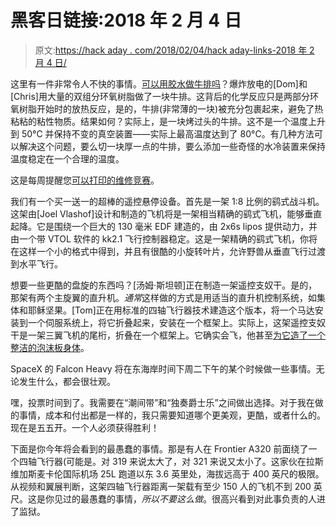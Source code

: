 # 黑客日链接:2018 年 2 月 4 日

> 原文:[https://hack aday . com/2018/02/04/hack aday-links-2018 年 2 月 4 日/](https://hackaday.com/2018/02/04/hackaday-links-february-4th-2018/)

这里有一件非常令人不快的事情。[可以用胶水做牛排吗](https://www.youtube.com/watch?v=WN1zw6SwzTM)？爆炸放电的[Dom]和[Chris]用大量的双组分环氧树脂做了一块牛排。这背后的化学反应只是两部分环氧树脂开始时的放热反应，是的，牛排(非常薄的一块)被充分包裹起来，避免了热粘粘的粘性物质。结果如何？实际上，是一块烤过头的牛排。这不是一个温度上升到 50°C 并保持不变的真空装置——实际上最高温度达到了 80°C。有几种方法可以解决这个问题，要么切一块厚一点的牛排，要么添加一些奇怪的水冷装置来保持温度稳定在一个合理的温度。

这是每周提醒您[可以打印的维修竞赛](https://hackaday.io/contest/32812-repairs-you-can-print-contest)。

我们有一个买一送一的超棒的遥控悬停设备。首先是一架 1:8 比例的鹞式战斗机。这架由[Joel Vlashof]设计和制造的飞机将是一架相当精确的鹞式飞机，能够垂直起降。它是围绕一个巨大的 130 毫米 EDF 建造的，由 2x6s lipos 提供动力，并由一个带 VTOL 软件的 kk2.1 飞行控制器稳定。这是一架精确的鹞式飞机，你将在这样一个小的格式中得到，并且有很酷的小旋转叶片，允许野兽从垂直飞行过渡到水平飞行。

想要一些更酷的盘旋的东西吗？[汤姆·斯坦顿]正在制造一架遥控支奴干。是的，那架有两个主旋翼的直升机。*通常*这样做的方式是用适当的直升机控制系统，如集体和耶稣坚果。[Tom]正在用标准的四轴飞行器技术建造这个版本，将一个马达安装到一个伺服系统上，将它折叠起来，安装在一个框架上。实际上，这架遥控支奴干是一架三翼飞机的尾桁，折叠在一个框架上。它确实会飞，他甚至[为它造了一个整洁的泡沫板身体](https://www.youtube.com/watch?v=UEu_f6iNfAs)。

SpaceX 的 Falcon Heavy 将在东海岸时间下周二下午的某个时候做一些事情。无论发生什么，都会很壮观。

嘿，投票时间到了。我需要在“潮间带”和“独奏爵士乐”之间做出选择。对于我在做的事情，成本和付出都是一样的，我只需要知道哪个更美观，更酷，或者什么的。现在是五五开。一个人必须获得胜利！

下面是你今年将会看到的最愚蠢的事情。那是有人在 Frontier A320 前面绕了一个四轴飞行器(可能是。对 319 来说太大了，对 321 来说又太小了。这家伙在拉斯维加斯麦卡伦国际机场 25L 跑道以东 3.6 英里处，海拔远高于 400 英尺的极限。从视频和翼展判断，这架四轴飞行器距离一架载有至少 150 人的飞机不到 200 英尺。这是你见过的最愚蠢的事情，*所以不要这么做*。很高兴看到对此事负责的人进了监狱。
